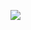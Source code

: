 ![](https://raw.githubusercontent.com/Independent-Intelligent-Systems/Branding/main/2is.png?token=GHSAT0AAAAAABTOKTKXRUFUUGWHYIFSRJ3CYT5BW4A)
